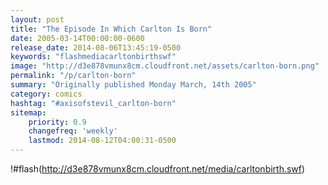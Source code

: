 ```yaml
---
layout: post
title: "The Episode In Which Carlton Is Born"
date: 2005-03-14T00:00:00-0600
release_date: 2014-08-06T13:45:19-0500
keywords: "flashmediacarltonbirthswf"
image: "http://d3e878vmunx8cm.cloudfront.net/assets/carlton-born.png"
permalink: "/p/carlton-born"
summary: "Originally published Monday March, 14th 2005"
category: comics
hashtag: "#axisofstevil_carlton-born"
sitemap:
    priority: 0.9
    changefreq: 'weekly'
    lastmod: 2014-08-12T04:00:31-0500
---
```


!#flash(http://d3e878vmunx8cm.cloudfront.net/media/carltonbirth.swf)
